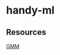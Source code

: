 # handy-ml


Resources
---

[GMM](https://mpatacchiola.github.io/blog/2020/07/31/gaussian-mixture-models.html)

